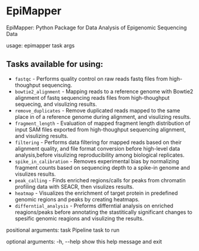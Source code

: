 # EpiMapper

EpiMapper: Python Package for Data Analysis of Epigenomic Sequencing Data


usage:  epimapper task args

## Tasks available for using:
<ul>
  <li>
    <code>fastqc</code>
    - Performs quality control on raw reads fastq files from high-thoughput sequencing.
  </li>
  <li>
    <code>bowtie2_alignment</code>
    - Mapping reads to a reference genome with Bowtie2 alignment of fastq sequencing reads files from high-thoughput sequecing, and visulizing results.
  </li>
  <li>
    <code>remove_duplicates</code>
    - Remove duplicated reads mapped to the same place in of a reference genome during alignment, and visulizing results.
  </li>
  <li>
    <code>fragment_length</code>
    - Evaluation of mapped fragment length distribution of input SAM files exported from high-thoughput sequencing alignment, and visulizing results.
  </li>
  <li>
    <code>filtering</code>
    - Performs data filtering for mapped reads based on their alignment quality, and file format conversion before high-level data analysis,before  visulizing reproducibility among biological replicates.
  </li>
  <li>
    <code>spike_in_calibration</code>
    - Removes experimental bias by normalizing fragment counts based on sequencing depth to a spike-in genome and visulizes results.
  </li>
  <li>
    <code>peak_calling</code>
    - Finds enriched regions/calls for peaks from chromatin profiling data with SEACR, then visulizes results.
  </li>
  <li>
    <code>heatmap</code>
    - Visualizes the enrichment of target protein in predefined genomic regions and peaks by creating heatmaps.
  </li>
  <li>
    <code>differntial_analysis</code>
    - Preforms differntial analysis on enriched reagions/peaks before annotating the stastitically significant changes to spesific genomic reagions and visulizing the results. 
  </li>
</ul>



positional arguments:
  task        Pipeline task to run

optional arguments:
  -h, --help  show this help message and exit


